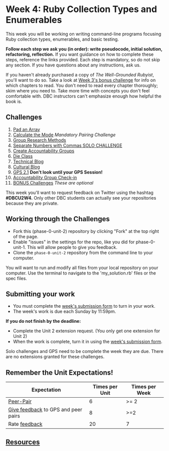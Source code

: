 # Week 4: Ruby Collection Types and Enumerables

This week you will be working on writing command-line programs focusing Ruby collection types, enumerables, and basic testing.

**Follow each step we ask you (in order): write pseudocode, initial solution, refactoring, reflection.** If you want guidance on how to complete these steps, reference the links provided. Each step is mandatory, so do not skip any section. If you have questions about any instructions, ask us.

If you haven't already purchased a copy of *The Well-Grounded Rubyist*, you'll want to do so. Take a look at [Week 3's bonus challenge](https://github.com/Devbootcamp/phase-0-unit-1/blob/master/week-3/Well-Grounded-Rubyist.md) for info on which chapters to read. You don't need to read every chapter thoroughly; skim where you need to. Take more time with concepts you don't feel comfortable with. DBC instructors can't emphasize enough how helpful the book is.

## Challenges
1. [Pad an Array](pad-array)
2. [Calculate the Mode](calculate-mode) *Mandatory Pairing Challenge*
3. [Group Research Methods](group-research-methods)
4. [Separate Numbers with Commas SOLO CHALLENGE](nums-commas-solo-challenge)
5. [Create Accountability Groups](acct-groups)
6. [Die Class](die-class)
7. [Technical Blog](technical-blog.md)
8. [Cultural Blog](cultural-blog.md)
9. [GPS 2.1](gps2-1) **Don't look until your GPS Session!**
10. [Accountability Group Check-in](accountability-group.md)
11. [BONUS Challenges](BONUS-challenges) *These are optional*

This week you'll want to request feedback on Twitter using the hashtag **#DBCU2W4.** Only other DBC students can actually see your repositories because they are private.

## Working through the Challenges
- Fork this (phase-0-unit-2) repository by clicking "Fork" at the top right of the page.
- Enable "issues" in the settings for the repo, like you did for phase-0-unit-1. This will allow people to give you feedback.
- Clone the `phase-0-unit-2` repository from the command line to your computer.

You will want to run and modify all files from your local repository on your computer. Use the terminal to navigate to the 'my_solution.rb' files or the spec files.

## Submitting your work
- You must complete the [week's submission form](http://apply.devbootcamp.com) to turn in your work.
- The week's work is due each Sunday by 11:59pm.

**If you do not finish by the deadline:**
- Complete the Unit 2 extension request. (You only get one extension for Unit 2)
- When the work is complete, turn it in using the [week's submission form](http://apply.devbootcamp.com).

Solo challenges and GPS need to be complete the week they are due. There are no extensions granted for these challenges.

## Remember the Unit Expectations!

Expectation | Times per Unit | Times per Week
------------|----------|---------
[Peer-Pair](https://github.com/Devbootcamp/phase-0-handbook/blob/master/peer-pairing-sessions.md) | 6 | >= 2
[Give feedback](https://socrates.devbootcamp.com/feedback/new) to GPS and peer pairs | 8 | >=2
Rate [feedback](https://socrates.devbootcamp.com/feedback) | 20 | 7

## [Resources](https://github.com/Devbootcamp/phase-0-handbook/blob/master/resources.md)
